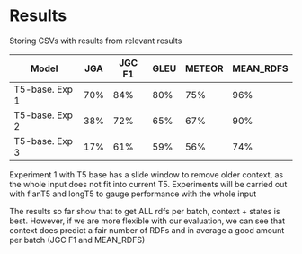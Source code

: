 # Results

Storing CSVs with results from relevant results

| Model          | JGA | JGC F1 | GLEU | METEOR | MEAN_RDFS |
|----------------|-----|--------|------|--------|-----------|
| T5-base. Exp 1 | 70% | 84%    | 80%  | 75%    | 96%       |
| T5-base. Exp 2 | 38% | 72%    | 65%  | 67%    | 90%       |
| T5-base. Exp 3 | 17% | 61%    | 59%  | 56%    | 74%       |


Experiment 1 with T5 base has a slide window to remove older context, as the whole input does not fit into current T5. Experiments will be carried out with flanT5 and longT5 to gauge performance with the whole input

The results so far show that to get ALL rdfs per batch, context + states is best. However, if we are more flexible with our evaluation, we can see that context does predict a fair number of RDFs and in average a good amount per batch (JGC F1 and MEAN_RDFS)